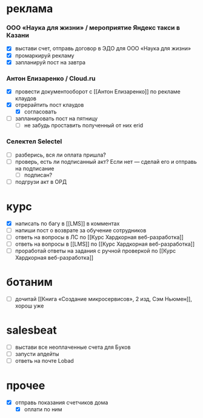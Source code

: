 # реклама
### ООО «Наука для жизни» / мероприятие Яндекс такси в Казани
- [x] выстави счет, отправь договор в ЭДО для ООО «Наука для жизни»
- [x] промаркируй рекламу
- [x] запланируй пост на завтра
### Антон Елизаренко / Cloud.ru 
- [x] провести документооборот с [[Антон Елизаренко]] по рекламе клаудов
- [x] отрерайтить пост клаудов
	- [x] согласовать
- [ ] запланировать пост на пятницу
	- [ ] не забудь проставить полученный от них erid
### Селектел Selectel
- [ ] разберись, вся ли оплата пришла?
- [ ] проверь, есть ли подписанный акт? Если нет — сделай его и отправь на подписание
	- [ ] подписан?
- [ ] подгрузи акт в ОРД
# курс
- [x] написать по багу в [[LMS]] в комментах
- [ ] напиши пост о возврате за обучение сотрудников
- [ ] ответь на вопросы в ЛС по [[Курс Хардкорная веб-разработка]]
- [ ] ответь на вопросы в [[LMS]] по [[Курс Хардкорная веб-разработка]]
- [ ] проработай ответы на задания с ручной проверкой по [[Курс Хардкорная веб-разработка]]
# ботаним
- [ ] дочитай [[Книга «Создание микросервисов», 2 изд, Сэм Ньюмен]], хорош уже
# salesbeat
- [ ] выстави все неоплаченные счета для Буков
- [ ] запусти апдейты
- [ ] ответь на почте Lobad
# прочее
- [x] отправь показания счетчиков дома
	- [x] оплати по ним